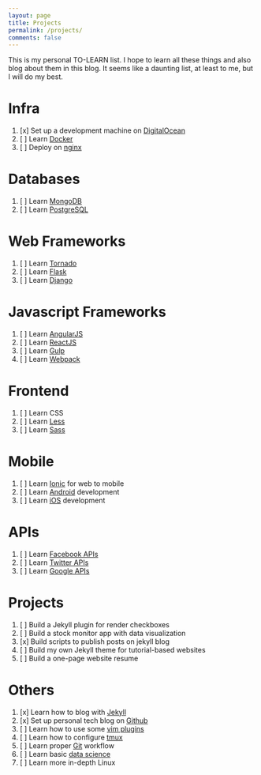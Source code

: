 ```yaml
---
layout: page
title: Projects
permalink: /projects/
comments: false
---
```


This is my personal TO-LEARN list. I hope to learn all these things and also blog about them in this blog. It seems like a daunting list, at least to me, but I will do my best.

# Infra

1. [x] Set up a development machine on [DigitalOcean](https://www.digitalocean.com)
2. [ ] Learn [Docker](https://www.docker.com)
3. [ ] Deploy on [nginx](https://www.nginx.com/resources/wiki/)

# Databases

1. [ ] Learn [MongoDB](https://www.mongodb.org)
2. [ ] Learn [PostgreSQL](http://www.postgresql.org)

# Web Frameworks

1. [ ] Learn [Tornado](http://www.tornadoweb.org/en/stable/)
2. [ ] Learn [Flask](http://flask.pocoo.org)
3. [ ] Learn [Django](https://www.djangoproject.com)

# Javascript Frameworks

1. [ ] Learn [AngularJS](https://angularjs.org)
2. [ ] Learn [ReactJS](https://facebook.github.io/react/)
3. [ ] Learn [Gulp](http://gulpjs.com)
4. [ ] Learn [Webpack](https://webpack.github.io)

# Frontend

1. [ ] Learn CSS
2. [ ] Learn [Less](http://lesscss.org)
3. [ ] Learn [Sass](http://sass-lang.com)

# Mobile

1. [ ] Learn [Ionic](http://ionicframework.com) for web to mobile
2. [ ] Learn [Android](http://developer.android.com/index.html) development
3. [ ] Learn [iOS](https://developer.apple.com) development

# APIs

1. [ ] Learn [Facebook APIs](https://developers.facebook.com)
2. [ ] Learn [Twitter APIs](https://dev.twitter.com/rest/public)
3. [ ] Learn [Google APIs](https://developers.google.com/apis-explorer/#p/)

# Projects

1. [ ] Build a Jekyll plugin for render checkboxes
2. [ ] Build a stock monitor app with data visualization
3. [x] Build scripts to publish posts on jekyll blog
4. [ ] Build my own Jekyll theme for tutorial-based websites
5. [ ] Build a one-page website resume

# Others

1. [x] Learn how to blog with [Jekyll](http://jekyllrb.com)
2. [x] Set up personal tech blog on [Github](http://gohkhoonhiang.github.io/)
3. [ ] Learn how to use some [vim plugins](http://vimawesome.com)
4. [ ] Learn how to configure [tmux](https://tmux.github.io)
5. [ ] Learn proper [Git](https://git-scm.com/) workflow
6. [ ] Learn basic [data science](https://www.coursera.org/specializations/jhu-data-science)
7. [ ] Learn more in-depth Linux


